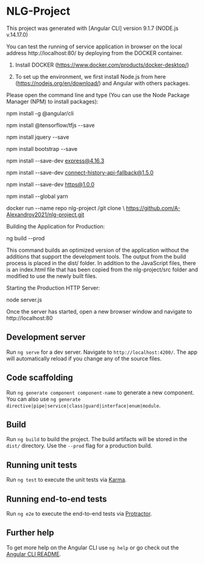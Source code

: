 # NLG-Project

This project was generated with [Angular CLI] version 9.1.7 (NODE.js v.14.17.0)

You can test the running of service application in browser on the local address http://localhost:80/ by deploying from the DOCKER container.

1. Install DOCKER (https://www.docker.com/products/docker-desktop/)


2. To set up the  environment, we first install Node.js from here (https://nodejs.org/en/download/) and Angular with others packages. 

Please open the command line and type (You can use the Node Package Manager (NPM) to install packages):

npm install -g @angular/cli

npm install @tensorflow/tfjs --save

npm install jquery --save

npm install bootstrap --save

npm install --save-dev express@4.16.3

npm install --save-dev connect-history-api-fallback@1.5.0

npm install --save-dev https@1.0.0

npm install --global yarn

docker run --name repo nlg-project /git clone \ https://github.com/A-Alexandrov2021/nlg-project.git

Building the Application for Production:

ng build --prod

This command builds an optimized version of the application without the additions that support the development tools. The output from the build process is placed in the dist/ folder. In addition to the JavaScript files, there is an index.html file that has been copied from the nlg-project/src folder and modified to use the newly built files.

Starting the Production HTTP Server:

node server.js

Once the server has started, open a new browser window and navigate to http://localhost:80

## Development server

Run `ng serve` for a dev server. Navigate to `http://localhost:4200/`. The app will automatically reload if you change any of the source files.

## Code scaffolding

Run `ng generate component component-name` to generate a new component. You can also use `ng generate directive|pipe|service|class|guard|interface|enum|module`.

## Build

Run `ng build` to build the project. The build artifacts will be stored in the `dist/` directory. Use the `--prod` flag for a production build.

## Running unit tests

Run `ng test` to execute the unit tests via [Karma](https://karma-runner.github.io).

## Running end-to-end tests

Run `ng e2e` to execute the end-to-end tests via [Protractor](http://www.protractortest.org/).

## Further help

To get more help on the Angular CLI use `ng help` or go check out the [Angular CLI README](https://github.com/angular/angular-cli/blob/master/README.md).
